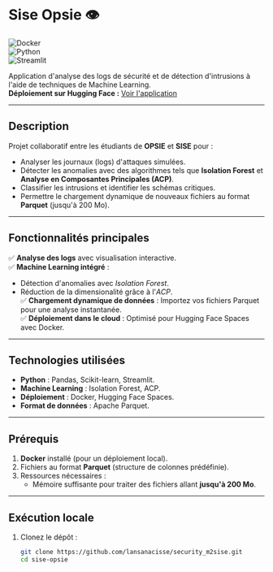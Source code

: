 # Sise Opsie 👁️  
![Docker](https://img.shields.io/badge/Docker-2CA5E0?style=for-the-badge&logo=docker&logoColor=white)  
![Python](https://img.shields.io/badge/Python-3776AB?style=for-the-badge&logo=python&logoColor=white)  
![Streamlit](https://img.shields.io/badge/Streamlit-FF4B4B?style=for-the-badge&logo=streamlit&logoColor=white)  

Application d'analyse des logs de sécurité et de détection d'intrusions à l'aide de techniques de Machine Learning.  
**Déploiement sur Hugging Face :** [Voir l'application](https://huggingface.co/spaces/jdalfonso/sise-opsie)  

---

## Description  
Projet collaboratif entre les étudiants de **OPSIE** et **SISE** pour :  
- Analyser les journaux (logs) d'attaques simulées.  
- Détecter les anomalies avec des algorithmes tels que **Isolation Forest** et **Analyse en Composantes Principales (ACP)**.  
- Classifier les intrusions et identifier les schémas critiques.  
- Permettre le chargement dynamique de nouveaux fichiers au format **Parquet** (jusqu'à 200 Mo).  

---

## Fonctionnalités principales  
✅ **Analyse des logs** avec visualisation interactive.  
✅ **Machine Learning intégré** :  
   - Détection d'anomalies avec *Isolation Forest*.  
   - Réduction de la dimensionalité grâce à l'*ACP*.  
✅ **Chargement dynamique de données** : Importez vos fichiers Parquet pour une analyse instantanée.  
✅ **Déploiement dans le cloud** : Optimisé pour Hugging Face Spaces avec Docker.  

---

## Technologies utilisées  
- **Python** : Pandas, Scikit-learn, Streamlit.  
- **Machine Learning** : Isolation Forest, ACP.  
- **Déploiement** : Docker, Hugging Face Spaces.  
- **Format de données** : Apache Parquet.  

---

## Prérequis  
1. **Docker** installé (pour un déploiement local).  
2. Fichiers au format **Parquet** (structure de colonnes prédéfinie).  
3. Ressources nécessaires :  
   - Mémoire suffisante pour traiter des fichiers allant **jusqu'à 200 Mo**.  

---

## Exécution locale  
1. Clonez le dépôt :  
   ```bash
   git clone https://github.com/lansanacisse/security_m2sise.git
   cd sise-opsie